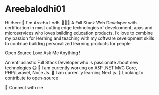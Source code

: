 # Areebalodhi01
Hi there 👋 I'm Areeba Lodhi 👨🏻‍💻 A Full Stack Web Developer with certification in most cutting edge technologies of development, apps and microservices who loves building education products. I’d love to combine my passion for learning and teaching with my software development skills to continue building personalized learning products for people.

Open Source Love Ask Me Anything !

An enthusiastic Full Stack Developer who is passionate about new technologies 😃 🔭 I am currently working on ASP .NET MVC Core, PHP/Laravel, Node Js. 🌱 I am currently learning Next.js. 💫 Looking to contribute to open-source

🤝 Connect with me
